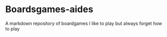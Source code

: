 # Boardsgames-aides
A markdown repository of boardgames I like to play but always forget how to play 
